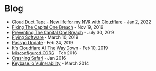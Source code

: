# Blog
- [Cloud Duct Tape - New life for my NVR with Cloudflare](/blog/cloud-duct-tape) - Jan 2, 2022
- [Fixing The Capital One Breach](/blog/fixing-capital-one) - Nov 19, 2019
- [Preventing The Capital One Breach](/blog/capital-one) - July 30, 2019
- [Flying Software](/blog/flying-software) - March 10, 2019
- [Passgo Update](/blog/passgo-update) - Feb 24, 2019
- [It's Cloudflare All The Way Down](/blog/cloudflare-all-the-way-down) - Feb 10, 2019
- [Misconfigured CORS](/misconfigured-cors) - Feb 2016
- [Crashing Safari](/crash-safari-com) - Jan 2016
- [Keybase.io Vulnerability](/keybase-io-vulnerability) - March 2014
